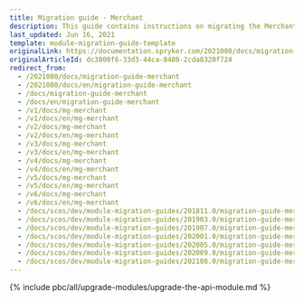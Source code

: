 ```yaml
---
title: Migration guide - Merchant
description: This guide contains instructions on migrating the Merchant module provided by Spryker to a newer version.
last_updated: Jun 16, 2021
template: module-migration-guide-template
originalLink: https://documentation.spryker.com/2021080/docs/migration-guide-merchant
originalArticleId: dc3800f6-33d3-44ca-8480-2cda8320f724
redirect_from:
  - /2021080/docs/migration-guide-merchant
  - /2021080/docs/en/migration-guide-merchant
  - /docs/migration-guide-merchant
  - /docs/en/migration-guide-merchant
  - /v1/docs/mg-merchant
  - /v1/docs/en/mg-merchant
  - /v2/docs/mg-merchant
  - /v2/docs/en/mg-merchant
  - /v3/docs/mg-merchant
  - /v3/docs/en/mg-merchant
  - /v4/docs/mg-merchant
  - /v4/docs/en/mg-merchant
  - /v5/docs/mg-merchant
  - /v5/docs/en/mg-merchant
  - /v6/docs/mg-merchant
  - /v6/docs/en/mg-merchant
  - /docs/scos/dev/module-migration-guides/201811.0/migration-guide-merchant.html
  - /docs/scos/dev/module-migration-guides/201903.0/migration-guide-merchant.html
  - /docs/scos/dev/module-migration-guides/201907.0/migration-guide-merchant.html
  - /docs/scos/dev/module-migration-guides/202001.0/migration-guide-merchant.html
  - /docs/scos/dev/module-migration-guides/202005.0/migration-guide-merchant.html
  - /docs/scos/dev/module-migration-guides/202009.0/migration-guide-merchant.html
  - /docs/scos/dev/module-migration-guides/202108.0/migration-guide-merchant.html
---
```


{% include pbc/all/upgrade-modules/upgrade-the-api-module.md %} <!-- To edit, see /_includes/pbc/all/upgrade-modules/upgrade-the-api-module.md -->
